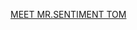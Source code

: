 <a href="https://www.linkedin.com/embed/feed/update/urn:li:ugcPost:7074554168719376384?compact=1" allowfullscreen="" title="Embedded post" width="710" height="399" frameborder="0">MEET MR.SENTIMENT TOM</a>
